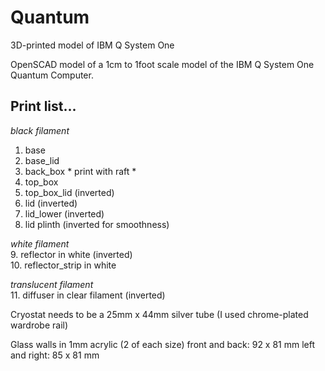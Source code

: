 # Quantum
3D-printed model of IBM Q System One

OpenSCAD model of a 1cm to 1foot scale model of the IBM Q System One Quantum Computer.


## Print list...

*black filament*
1. base 
2. base_lid 
3. back_box  * print with raft *  
4. top_box  
5. top_box_lid (inverted)   
6. lid (inverted)  
7. lid_lower (inverted)  
8. lid plinth (inverted for smoothness)   

*white filament*  
9. reflector in white (inverted)  
10. reflector_strip in white

*translucent filament*  
11. diffuser in clear filament (inverted) 

Cryostat needs to be a 25mm x 44mm silver tube (I used chrome-plated wardrobe rail)

Glass walls in 1mm acrylic (2 of each size)
front and back: 92 x 81 mm
left and right: 85 x 81 mm
